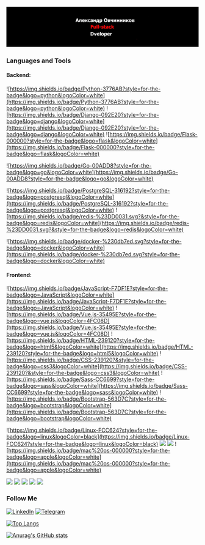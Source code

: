 [![Header](https://github.com/Germesych/Germesych/blob/main/assets/header.jpg)](https://alexws.by/)

### Languages and Tools
#### Backend: 
![https://img.shields.io/badge/Python-3776AB?style=for-the-badge&logo=python&logoColor=white](https://img.shields.io/badge/Python-3776AB?style=for-the-badge&logo=python&logoColor=white)
![https://img.shields.io/badge/Django-092E20?style=for-the-badge&logo=django&logoColor=white](https://img.shields.io/badge/Django-092E20?style=for-the-badge&logo=django&logoColor=white)
![https://img.shields.io/badge/Flask-000000?style=for-the-badge&logo=flask&logoColor=white](https://img.shields.io/badge/Flask-000000?style=for-the-badge&logo=flask&logoColor=white)

![https://img.shields.io/badge/Go-00ADD8?style=for-the-badge&logo=go&logoColor=white](https://img.shields.io/badge/Go-00ADD8?style=for-the-badge&logo=go&logoColor=white)

![https://img.shields.io/badge/PostgreSQL-316192?style=for-the-badge&logo=postgresql&logoColor=white](https://img.shields.io/badge/PostgreSQL-316192?style=for-the-badge&logo=postgresql&logoColor=white)
![https://img.shields.io/badge/redis-%23DD0031.svg?&style=for-the-badge&logo=redis&logoColor=white](https://img.shields.io/badge/redis-%23DD0031.svg?&style=for-the-badge&logo=redis&logoColor=white)

![https://img.shields.io/badge/docker-%230db7ed.svg?style=for-the-badge&logo=docker&logoColor=white](https://img.shields.io/badge/docker-%230db7ed.svg?style=for-the-badge&logo=docker&logoColor=white)

#### Frontend:
![https://img.shields.io/badge/JavaScript-F7DF1E?style=for-the-badge&logo=JavaScript&logoColor=white](https://img.shields.io/badge/JavaScript-F7DF1E?style=for-the-badge&logo=JavaScript&logoColor=white)
![https://img.shields.io/badge/Vue.js-35495E?style=for-the-badge&logo=vue.js&logoColor=4FC08D](https://img.shields.io/badge/Vue.js-35495E?style=for-the-badge&logo=vue.js&logoColor=4FC08D)
![https://img.shields.io/badge/HTML-239120?style=for-the-badge&logo=html5&logoColor=white](https://img.shields.io/badge/HTML-239120?style=for-the-badge&logo=html5&logoColor=white)
![https://img.shields.io/badge/CSS-239120?&style=for-the-badge&logo=css3&logoColor=white](https://img.shields.io/badge/CSS-239120?&style=for-the-badge&logo=css3&logoColor=white)
![https://img.shields.io/badge/Sass-CC6699?style=for-the-badge&logo=sass&logoColor=white](https://img.shields.io/badge/Sass-CC6699?style=for-the-badge&logo=sass&logoColor=white)
![https://img.shields.io/badge/Bootstrap-563D7C?style=for-the-badge&logo=bootstrap&logoColor=white](https://img.shields.io/badge/Bootstrap-563D7C?style=for-the-badge&logo=bootstrap&logoColor=white)


![https://img.shields.io/badge/Linux-FCC624?style=for-the-badge&logo=linux&logoColor=black](https://img.shields.io/badge/Linux-FCC624?style=for-the-badge&logo=linux&logoColor=black)
![](https://img.shields.io/badge/Linux_Mint-87CF3E?style=for-the-badge&logo=linux-mint&logoColor=white)
![](https://img.shields.io/badge/SUSE-0C322C?style=for-the-badge&logo=SUSE&logoColor=white)
![https://img.shields.io/badge/mac%20os-000000?style=for-the-badge&logo=apple&logoColor=white](https://img.shields.io/badge/mac%20os-000000?style=for-the-badge&logo=apple&logoColor=white)

![](https://img.shields.io/badge/PyCharm-000000.svg?&style=for-the-badge&logo=PyCharm&logoColor=white)
![](https://img.shields.io/badge/WebStorm-000000?style=for-the-badge&logo=WebStorm&logoColor=white)
![](https://img.shields.io/badge/Visual_Studio_Code-0078D4?style=for-the-badge&logo=visual%20studio%20code&logoColor=white)
![](https://img.shields.io/badge/Visual_Studio_Code-0078D4?style=for-the-badge&logo=visual%20studio%20code&logoColor=white)
![](https://img.shields.io/badge/sublime_text-%23575757.svg?&style=for-the-badge&logo=sublime-text&logoColor=important)

### Follow Me

[![LinkedIn](https://img.shields.io/badge/-LinkedIn-grey?style=for-the-badge&logo=LinkedIn)](https://www.linkedin.com/in/aliaksandr-auchynnikau-95a210194/)
[![Telegram](https://img.shields.io/badge/-Telegram-grey?style=for-the-badge&logo=Telegram)](https://t.me/alexwedstudio)

[![Top Langs](https://github-readme-stats.vercel.app/api/top-langs/?username=germesych&layout=compact)](https://github.com/anuraghazra/github-readme-stats)

[![Anurag's GitHub stats](https://github-readme-stats.vercel.app/api?username=germesych&count_private=true&show_icons=true&theme=dark)](https://github.com/anuraghazra/github-readme-stats)

